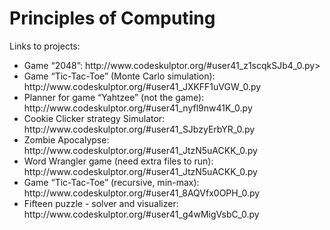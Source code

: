 <h1>Principles of Computing</h1>

Links to projects:
<ul>
<li>Game “2048”: http://www.codeskulptor.org/#user41_z1scqkSJb4_0.py>
<li>Game “Tic-Tac-Toe” (Monte Carlo simulation): http://www.codeskulptor.org/#user41_JXKFF1uVGW_0.py</li>
<li>Planner for game “Yahtzee” (not the game): http://www.codeskulptor.org/#user41_nyfl9nw41K_0.py</li>
<li>Cookie Clicker strategy Simulator: http://www.codeskulptor.org/#user41_SJbzyErbYR_0.py</li>
<li>Zombie Apocalypse: http://www.codeskulptor.org/#user41_JtzN5uACKK_0.py</li>
<li>Word Wrangler game (need extra files to run): http://www.codeskulptor.org/#user41_JtzN5uACKK_0.py</li>
<li>Game “Tic-Tac-Toe” (recursive, min-max): http://www.codeskulptor.org/#user41_8AQVfx0OPH_0.py</li>
<li>Fifteen puzzle - solver and visualizer: http://www.codeskulptor.org/#user41_g4wMigVsbC_0.py</li>
</ul>
